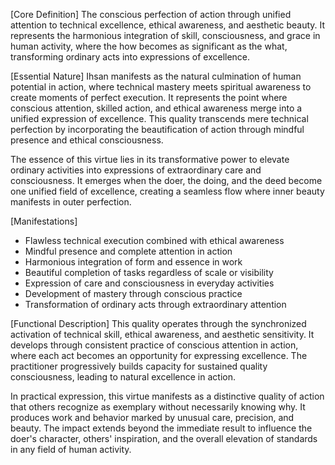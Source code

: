 [Core Definition]
The conscious perfection of action through unified attention to technical excellence, ethical awareness, and aesthetic beauty. It represents the harmonious integration of skill, consciousness, and grace in human activity, where the how becomes as significant as the what, transforming ordinary acts into expressions of excellence.

[Essential Nature]
Ihsan manifests as the natural culmination of human potential in action, where technical mastery meets spiritual awareness to create moments of perfect execution. It represents the point where conscious attention, skilled action, and ethical awareness merge into a unified expression of excellence. This quality transcends mere technical perfection by incorporating the beautification of action through mindful presence and ethical consciousness.

The essence of this virtue lies in its transformative power to elevate ordinary activities into expressions of extraordinary care and consciousness. It emerges when the doer, the doing, and the deed become one unified field of excellence, creating a seamless flow where inner beauty manifests in outer perfection.

[Manifestations]
- Flawless technical execution combined with ethical awareness
- Mindful presence and complete attention in action
- Harmonious integration of form and essence in work
- Beautiful completion of tasks regardless of scale or visibility
- Expression of care and consciousness in everyday activities
- Development of mastery through conscious practice
- Transformation of ordinary acts through extraordinary attention

[Functional Description]
This quality operates through the synchronized activation of technical skill, ethical awareness, and aesthetic sensitivity. It develops through consistent practice of conscious attention in action, where each act becomes an opportunity for expressing excellence. The practitioner progressively builds capacity for sustained quality consciousness, leading to natural excellence in action.

In practical expression, this virtue manifests as a distinctive quality of action that others recognize as exemplary without necessarily knowing why. It produces work and behavior marked by unusual care, precision, and beauty. The impact extends beyond the immediate result to influence the doer's character, others' inspiration, and the overall elevation of standards in any field of human activity.